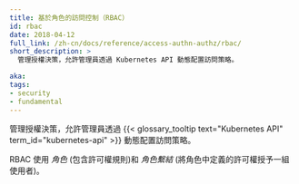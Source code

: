 ```yaml
---
title: 基於角色的訪問控制（RBAC）
id: rbac
date: 2018-04-12
full_link: /zh-cn/docs/reference/access-authn-authz/rbac/
short_description: >
  管理授權決策，允許管理員透過 Kubernetes API 動態配置訪問策略。

aka: 
tags:
- security
- fundamental
---
```


<!--
---
title: RBAC (Role-Based Access Control)
id: rbac
date: 2018-04-12
full_link: /zh-cn/docs/reference/access-authn-authz/rbac/
short_description: >
  Manages authorization decisions, allowing admins to dynamically configure access policies through the Kubernetes API.

aka: 
tags:
- security
- fundamental
---
-->

<!--
 Manages authorization decisions, allowing admins to dynamically configure access policies through the {{< glossary_tooltip text="Kubernetes API" term_id="kubernetes-api" >}}.
-->
管理授權決策，允許管理員透過 {{< glossary_tooltip text="Kubernetes API" term_id="kubernetes-api" >}} 動態配置訪問策略。

<!--more--> 

<!--
RBAC utilizes *roles*, which contain permission rules, and *role bindings*, which grant the permissions defined in a role to a set of users.
-->
RBAC 使用 *角色* (包含許可權規則)和 *角色繫結* (將角色中定義的許可權授予一組使用者)。


